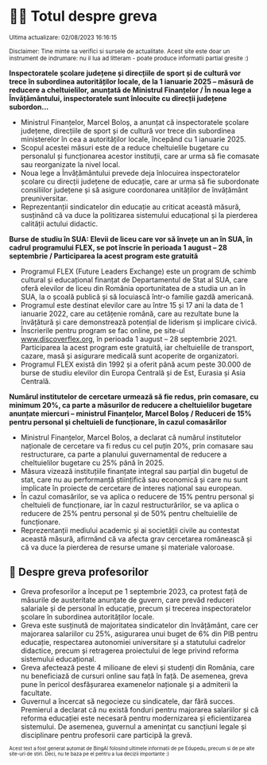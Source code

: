 # 👩‍🏫 Totul despre greva
<sub>Ultima actualizare: 02/08/2023 16:16:15</sub>

<sub>Disclaimer: Tine minte sa verifici si sursele de actualitate. Acest site este doar un instrument de indrumare: nu il lua ad litteram - poate produce informatii partial gresite :)</sub>

**Inspectoratele școlare județene și direcțiile de sport și de cultură vor trece în subordinea autorităților locale, de la 1 ianuarie 2025 – măsură de reducere a cheltuielilor, anunțată de Ministrul Finanțelor / În noua lege a Învățământului, inspectoratele sunt înlocuite cu direcții județene subordon...**

- Ministrul Finanțelor, Marcel Boloș, a anunțat că inspectoratele școlare județene, direcțiile de sport și de cultură vor trece din subordinea ministerelor în cea a autorităților locale, începând cu 1 ianuarie 2025.
- Scopul acestei măsuri este de a reduce cheltuielile bugetare cu personalul și funcționarea acestor instituții, care ar urma să fie comasate sau reorganizate la nivel local.
- Noua lege a Învățământului prevede deja înlocuirea inspectoratelor școlare cu direcții județene de educație, care ar urma să fie subordonate consiliilor județene și să asigure coordonarea unităților de învățământ preuniversitar.
- Reprezentanții sindicatelor din educație au criticat această măsură, susținând că va duce la politizarea sistemului educațional și la pierderea calității actului didactic.

**Burse de studiu în SUA: Elevii de liceu care vor să învețe un an în SUA, în cadrul programului FLEX, se pot înscrie în perioada 1 august – 28 septembrie / Participarea la acest program este gratuită**

- Programul FLEX (Future Leaders Exchange) este un program de schimb cultural și educațional finanțat de Departamentul de Stat al SUA, care oferă elevilor de liceu din România oportunitatea de a studia un an în SUA, la o școală publică și să locuiască într-o familie gazdă americană.
- Programul este destinat elevilor care au între 15 și 17 ani la data de 1 ianuarie 2022, care au cetățenie română, care au rezultate bune la învățătură și care demonstrează potențial de liderism și implicare civică.
- Înscrierile pentru program se fac online, pe site-ul www.discoverflex.org, în perioada 1 august – 28 septembrie 2021. Participarea la acest program este gratuită, iar cheltuielile de transport, cazare, masă și asigurare medicală sunt acoperite de organizatori.
- Programul FLEX există din 1992 și a oferit până acum peste 30.000 de burse de studiu elevilor din Europa Centrală și de Est, Eurasia și Asia Centrală.

**Numărul institutelor de cercetare urmează să fie redus, prin comasare, cu minimum 20%, ca parte a măsurilor de reducere a cheltuielilor bugetare anunțate miercuri – ministrul Finanțelor, Marcel Boloș / Reduceri de 15% pentru personal și cheltuieli de funcționare, în cazul comasărilor**

- Ministrul Finanțelor, Marcel Boloș, a declarat că numărul institutelor naționale de cercetare va fi redus cu cel puțin 20%, prin comasare sau restructurare, ca parte a planului guvernamental de reducere a cheltuielilor bugetare cu 25% până în 2025.
- Măsura vizează instituțiile finanțate integral sau parțial din bugetul de stat, care nu au performanță științifică sau economică și care nu sunt implicate în proiecte de cercetare de interes național sau european.
- În cazul comasărilor, se va aplica o reducere de 15% pentru personal și cheltuieli de funcționare, iar în cazul restructurărilor, se va aplica o reducere de 25% pentru personal și de 50% pentru cheltuielile de funcționare.
- Reprezentanții mediului academic și ai societății civile au contestat această măsură, afirmând că va afecta grav cercetarea românească și că va duce la pierderea de resurse umane și materiale valoroase.

## 🏫 Despre greva profesorilor

- Greva profesorilor a început pe 1 septembrie 2023, ca protest față de măsurile de austeritate anunțate de guvern, care prevăd reduceri salariale și de personal în educație, precum și trecerea inspectoratelor școlare în subordinea autorităților locale.
- Greva este susținută de majoritatea sindicatelor din învățământ, care cer majorarea salariilor cu 25%, asigurarea unui buget de 6% din PIB pentru educație, respectarea autonomiei universitare și a statutului cadrelor didactice, precum și retragerea proiectului de lege privind reforma sistemului educațional.
- Greva afectează peste 4 milioane de elevi și studenți din România, care nu beneficiază de cursuri online sau față în față. De asemenea, greva pune în pericol desfășurarea examenelor naționale și a admiterii la facultate.
- Guvernul a încercat să negocieze cu sindicatele, dar fără succes. Premierul a declarat că nu există fonduri pentru majorarea salariilor și că reforma educației este necesară pentru modernizarea și eficientizarea sistemului. De asemenea, guvernul a amenințat cu sancțiuni legale și disciplinare pentru profesorii care participă la grevă.


<sub><sub>Acest text a fost generat automat de BingAI folosind ultimele informatii de pe Edupedu, precum si de pe alte site-uri de stiri. Deci, nu te baza pe el pentru a lua decizii importante :)</sub></sub>